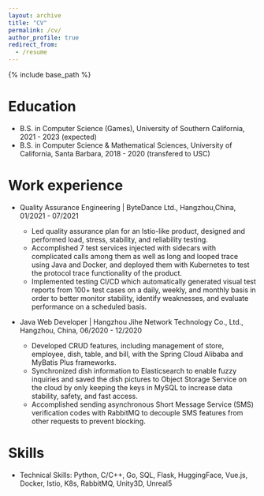 ```yaml
---
layout: archive
title: "CV"
permalink: /cv/
author_profile: true
redirect_from:
  - /resume
---
```


{% include base_path %}

Education
======

* B.S. in Computer Science (Games), University of Southern California, 2021 - 2023 (expected)
* B.S. in Computer Science & Mathematical Sciences, University of California, Santa Barbara, 2018 - 2020 (transfered to USC)

Work experience
======

* Quality Assurance Engineering | ByteDance Ltd., Hangzhou,China, 01/2021 - 07/2021                                                                                                          
  * Led quality assurance plan for an Istio-like product, designed and performed load, stress, stability, and reliability testing.
  * Accomplished 7 test services injected with sidecars with complicated calls among them as well as long and looped trace using Java and Docker, and deployed them with Kubernetes to test the protocol trace functionality of the product.
  * Implemented testing CI/CD which automatically generated visual test reports from 100+ test cases on a daily, weekly, and monthly basis in order to better monitor stability, identify weaknesses, and evaluate performance on a scheduled basis.

* Java Web Developer | Hangzhou Jihe Network Technology Co., Ltd., Hangzhou, China, 06/2020 - 12/2020                
  * Developed CRUD features, including management of store, employee, dish, table, and bill, with the Spring Cloud Alibaba and MyBatis Plus frameworks.
  * Synchronized dish information to Elasticsearch to enable fuzzy inquiries and saved the dish pictures to Object Storage Service on the cloud by only keeping the keys in MySQL to increase data stability, safety, and fast access.
  * Accomplished sending asynchronous Short Message Service (SMS) verification codes with RabbitMQ to decouple SMS features from other requests to prevent blocking.

  
Skills
======
* Technical Skills: Python, C/C++, Go, SQL, Flask, HuggingFace, Vue.js, Docker, Istio, K8s, RabbitMQ, Unity3D, Unreal5


<!-- Publications
======
  <ul>{% for post in site.publications %}
    {% include archive-single-cv.html %}
  {% endfor %}</ul>
  
Talks
======
  <ul>{% for post in site.talks %}
    {% include archive-single-talk-cv.html %}
  {% endfor %}</ul>
  
Teaching
======
  <ul>{% for post in site.teaching %}
    {% include archive-single-cv.html %}
  {% endfor %}</ul>
-->